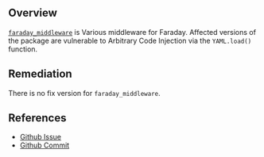 ## Overview
[`faraday_middleware`](https://rubygems.org/gems/faraday_middleware) is Various middleware for Faraday.
Affected versions of the package are vulnerable to Arbitrary Code Injection via the `YAML.load()` function.

## Remediation
There is no fix version for `faraday_middleware`.

## References
- [Github Issue](https://github.com/lostisland/faraday_middleware/issues/92)
- [Github Commit](https://github.com/lostisland/faraday_middleware/commit/179d0972598cec6cf063e2db4cc335986aa56cf3)
